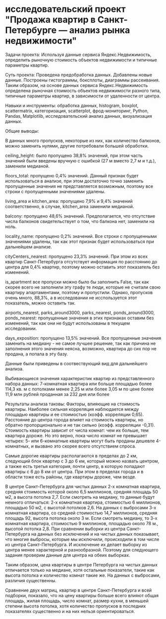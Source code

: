 # исследовательский проект "Продажа квартир в Санкт-Петербурге — анализ рынка недвижимости"
Задачи проекта: Используя данные сервиса Яндекс.Недвижимость, определить рыночную стоимость объектов недвижимости и типичные параметры квартир.

Суть проекта: Проведена предобработка данных. Добавлены новые данные. Построены гистограммы, боксплоты, диаграммы рассеивания. Таким образом, на основе данных сервиса Яндекс.Недвижимость определена рыночная стоимость объектов недвижимости разного типа, типичные параметры квартир, в зависимости от удаленности от центра. 

Навыки и инструменты: обработка данных, histogram, boxplot, scattermatrix, категоризация, scatterplot, фрод-мониторинг, Python, Pandas, Matplotlib, исследовательский анализ данных, визуализация данных.

Общие выводы:

В данных много пропусков, некоторые из них, как количество балконов, можно заменить нулями, другие потребовали большей обработки.

ceiling_height: было пропущено 38,8% значений, при этом часть значений были введены вручную с ошибкой (27 м вместо 2,7 м и т.д.), заменили медианой.

floors_total: пропущено 0,4% значений. Данный признак будет использоваться в анализе, при этом достаточно точно заменить пропущенные значения не представляется возможным, поэтому все строки с пропущенными значениями удалены.

living_area и kitchen_area: пропущено 7,9% и 9,4% значений соответственно, в случае, kitchen_area заменили медианой.

balcony: пропущено 48,6% значений. Предполагается, что отсутствие числа балконов свидетельствует о том, что балкона нет, заменили на ноль.

locality_name: пропущено 0,2% значений. Все строки с пропущенными значениями удалены, так как этот признак будет использоваться при дальнейшем анализе.

cityCenters_nearest: пропущено 23,3% значений. При этом из всех квартир Санкт-Петербурга отсутствует информация по расстоянию до центра для 0,4% квартир, поэтому можно оставить этот показатель без изменений.

is_apartment все пропуски можно было бы заполнить False, так как скорее всего не заполнили эту графу те люди, которые не считали свою квартиру апартаментами, поэтому и пропустили. Однако, пропусков очень много, 88,3%, а в исследовании не исспользуется этот показатель, можно оставить так.

airports_nearest, parks_around3000, parks_nearest, ponds_around3000, ponds_nearest: пропущенные значения в этих признаках оставим без изменений, так как они не будут использованы в текущем исследовании.

days_exposition: пропущено 13,5% значений. Все пропущенные значения заменить на медиану - не самое лучшее решение, так как причина не заполнения этого значения неясна, возможно, квартира до сих пор не продана, а попала в эту базу.

Данные были приведены в соотвествующий вид для дальнейшего анализа.

Выбивающиеся значения характеристик квартир из представленного набора данных: 7-комнатная квартира или больше площадью более 114,3 кв. м с потолками менее 2,25 м или более 3,05 м по цене более 11,9 млн рублей проданная за 232 дня или более

Результаты анализа таковы: Факторы, влияющие на стоимость квартиры. Наиболее сильная корреляция наблюдается между площадью квартиры и ее стоимостью (коэфф. корреляции 0,65). Расстояние до центра города влияет на стоимость квартиры, но обратно пропорционально и не так сильно (коэфф. корреляции -0,31). Стоимость квартиры зависит от числа комнат: чем их больше, тем квартира дороже. Но это верно, пока число комнат не превышает четырех: 5- или 6-комнатные квартиры могут быть проданы дешевле 4-комнатных, и вызвано это скорее всего отсутствием спроса.

Самые дорогие квартиры располагаются в пределах до 2 км, следующий блок квартир с 3 до 6 км, который можно назвать центром, а также есть третья категория, почти центр, в которую попадают квартиры с 6 до 8 км от центра. При этом в пределах города и в области тоже есть районы, где квартиры дороже, чем везде.

В центре Санкт-Петербурга для чистых данных 2-х комнатная квартира, средняя стоимость которой около 6,5 миллионов, средняя площадь 50 м2, а высота потолка 2,7. Если смотреть на медиану, то данные будут немного отличаться: 2-х комнатная квартира, стоимостью 6 миллионов, площадью 50 м2, с высотой потолков 2,6. На данных с выбросами 3-х комнатная квартира, со средней стоимостью 14,7 миллионов, средняя площадь 92, высота потолка около 3 м. Если смотреть медиану, то 3-х комнатная квартира, стоимостью 9 миллионов, площадью около 78 м., высотой потолка 2,8. При сравнении выборки из центра Санкт-Петербурга на данных без исключений и на чистых данных показывает, что многие выбросы, которые мы исключили, происходили в том числе из центра Санкт-Петербурга. И исключение их делает выборку из центра менее характерной и разнообразной. Поэтому для следующего задания проверим данные для центра на обеих выборках.

Таким образом, цена квартиры в центре Петербурга на чистых данных отличается только на медиане, хотя остальные показатели, такие как высота потолка и количество комнат такие же. На данных с выбросами, различия существенны.

Сравнение двух матриц, квартир в центре Санкт-Петербурга и всей подборки, показало, что на цену квартиры больше всего влияют общая площадь, жилая площадь, число комнат, размер кухни, в меньшей степени высота потолка, хотя количество пропусков в последних показателях существенно и на них нельзя ориентироваться.



